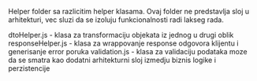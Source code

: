 Helper folder sa razlicitim helper klasama. 
Ovaj folder ne predstavlja sloj u arhitekturi, vec sluzi da se izoluju funkcionalnosti radi lakseg rada. 

dtoHelper.js - klasa za transformaciju objekata iz jednog u drugi oblik 
responseHelper.js - klasa za wrappovanje response odgovora klijentu i generisanje error poruka 
validation.js - klasa za validaciju podataka 
                moze da se smatra kao dodatni arhitekturni sloj izmedju biznis logike i perzistencije